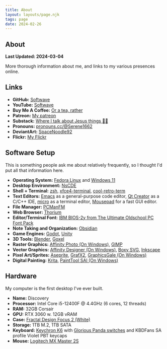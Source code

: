 ```yaml
---
title: About
layout: layouts/page.njk
tags: page
date: 2024-02-26
---
```


## About 

**Last Updated: 2024-03-04**

More thorough information about me, and links to my various presences online. 

## Links 

* **GitHub:** [Softwave](https://github.com/Softwave)
* **YouTube:** [Softwave](https://www.youtube.com/@softwave1662)
* **Buy Me A Coffee:** [Or a tea, rather](https://www.buymeacoffee.com/jleyba92k)
* **Patreon:** [My patreon](https://patreon.com/user?u=570994)
* **Substack:** [Where I talk about Jesus things 🙏🏽](https://serene1662.substack.com/)
* **Pronouns:** [pronouns.cc/@Serene1662](https://pronouns.cc/@Serene1662)
* **DeviantArt:** [SpaceNoodle92](https://www.deviantart.com/spacenoodle92)
* **Flickr:** [My Flickr](https://www.flickr.com/photos/115206255@N07/)

## Software Setup 

This is something people ask me about relatively frequently, so I thought I'd put all that information here.  

* **Operating System:** [Fedora Linux](https://fedoraproject.org/) and [Windows 11](https://www.microsoft.com/en-us/windows/windows-11?r=1)
* **Desktop Environment:** [NsCDE](https://github.com/NsCDE/NsCDE)
* **Shell + Terminal:** [zsh](https://ohmyz.sh/), [xfce4-terminal](https://docs.xfce.org/apps/terminal/start), [cool-retro-term](https://github.com/Swordfish90/cool-retro-term) 
* **Text Editors:** [Emacs](https://www.gnu.org/software/emacs/) as a general-purpose code editor, [Qt Creator](https://www.qt.io/product/development-tools) as a C/C++ IDE, [micro](https://micro-editor.github.io/) as a terminal editor, [Mousepad](https://github.com/codebrainz/mousepad) for a fast GUI editor. 
* **File Manager:** [PCManFM](https://en.wikipedia.org/wiki/PCMan_File_Manager) 
* **Web Browser:** [Thorium](https://thorium.rocks/)
* **Editor/Terminal Font:** [IBM BIOS-2y from The Ultimate Oldschool PC Font Pack](https://int10h.org/oldschool-pc-fonts/fontlist/)
* **Note Taking and Organization:** [Obsidian](https://obsidian.md/)
* **Game Engines:** [Godot](https://godotengine.org/), [Unity](https://unity.com/)
* **3D Tools:** [Blender](https://www.blender.org/), [Goxel](https://goxel.xyz/)
* **Raster Graphics:** [Affinity Photo (On Windows)](https://affinity.serif.com/en-us/photo/), [GIMP](https://www.gimp.org/)
* **Vector Graphics:** [Affinity Designer (On Windows)](https://affinity.serif.com/en-us/designer/), [Boxy SVG](https://boxy-svg.com/), [Inkscape](https://inkscape.org/)
* **Pixel Art/Sprites:** [Aseprite](https://www.aseprite.org/), [GrafX2](http://grafx2.chez.com/), [GraphicsGale (On Windows)](https://graphicsgale.com/us/) 
* **Digital Painting:** [Krita](https://krita.org/en/), [PaintTool SAI (On Windows)](https://www.systemax.jp/en/sai/) 

## Hardware 

My computer is the first desktop I've ever built. 

* **Name:** Discovery 
* **Processor:** Intel Core i5-12400F @ 4.4GHz (6 cores, 12 threads)
* **RAM:** 32GB Corsair
* **GPU:** RTX 3060 w. 12GB vRAM
* **Case:** [Fractal Design Focus 2 (White)](https://www.fractal-design.com/products/cases/focus/focus-2/white-tg-clear-tint/)
* **Storage:** 1TB M.2, 1TB SATA 
* **Keyboard:** [Keychron K6](https://www.keychron.com/products/keychron-k6-wireless-mechanical-keyboard) with [Glorious Panda switches](https://www.gloriousgaming.com/products/glorious-panda-mechanical-switches?variant=37691905933487) and KBDFans SA profile Violet PBT keycaps
* **Mouse:** [Logitech MX Master 2S](https://www.logitech.com/en-us/eol/mx-master-2s-mouse.910-005137.html)

